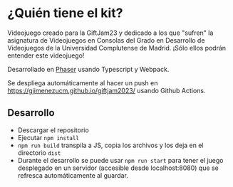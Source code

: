# ¿Quién tiene el kit?

Videojuego creado para la GiftJam23  y dedicado a los que "sufren" la asignatura de Videojuegos en Consolas del Grado en Desarrollo de Videojuegos de la Universidad Complutense de Madrid. ¡Sólo ellos podrán entender este videojuego!

Desarrollado en [Phaser](https://phaser.io/) usando Typescript y Webpack. 

Se despliega automáticamente al hacer un push en <https://gjimenezucm.github.io/giftjam2023/> usando Github Actions.

## Desarrollo

- Descargar el repositorio
- Ejecutar `npm install`
- `npm run build` transpila a JS, copia los archivos y los deja en el directorio `dist`
- Durante el desarrollo se puede usar `npm run start` para tener el juego desplegado en un servidor (accesible desde localhost:8080) que se refresca automáticamente al guardar.
